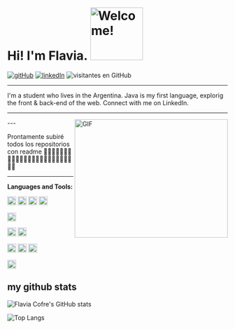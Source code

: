 # Hi! I'm Flavia. <img src="icons/perrito.gif" title="Welcome!" width="120">


[![gitHub](icons/github.png)](https://github.com/flaviacofre "Fla's GitHub")
[![linkedIn](icons/linkedin.png)](https://www.linkedin.com/in/cofreflavia "Fla's LinkedIN")
![visitantes en GitHub](https://visitor-badge.glitch.me/badge?page_id=flaviacofre "cantidad de visitantes")

---

I'm a student who lives in the Argentina. 
Java is my first language, explorig the front & back-end of the web.
Connect with me on LinkedIn.

---

<img align="right" alt="GIF" src="icons/developer.gif" title="Hello, World!" width="350" height="270" />
---

Prontamente subiré todos los repositorios con readme
🌱🌱🌱🌱🌱🌱🌱🌱🌱🌱🌱🌱🌱🌱🌱🌱🌱🌱🌱🌱🌱🌱🌱🌱🌱

----







**Languages and Tools:**

<a href="https://www.oracle.com/ar/java/" title="Java"><img src="icons/java.png" height="20"/></a>
<a href="https://developer.mozilla.org/es/docs/Web/JavaScript" title="JavaScript"><img src="icons/javascript.png" height="20"/></a>
<a href="https://www.python.org/" title="Python"><img src="icons/python.png" height="20"/></a>
<a href="https://docs.microsoft.com/en-us/dotnet/csharp/" title="C#"><img src="icons/csharp.png" height="20"/></a>

<a href="https://git-scm.com/" title="Git"><img src="icons/git.png" height="20"/></a>


<a href="https://www.mysql.com/" title="MySQL"><img src="icons/mysql.png" height="20"/></a>
<a href="https://mariadb.org/" title="MariaDB"><img src="icons/mariadb.png" height="20"/></a>



<a href="https://code.visualstudio.com/" title="Visual Studio Code"><img src="icons/vscode.png" height="20"/></a>
<a href="https://github.com/" title="GitHub"><img src="icons/github.png" height="20"/></a>
<a href="https://gitlab.com/" title="GitLab"><img src="icons/gitlab.png" height="20"/></a>

<a href="https://dotnet.microsoft.com/" title="dotNet"><img src="icons/dotnet.png" height="20"/></a>

## my github stats

  
![Flavia Cofre's GitHub stats](https://github-readme-stats.vercel.app/api?username=cofreflavia&hide=contribs,prs&theme=gotham&show_icons=true "Flavia Cofre's GitHub stats")

![Top Langs](https://github-readme-stats.vercel.app/api/top-langs/?username=cofreflavia&layout=compact&theme=dark "Uso de Lenguajes")
